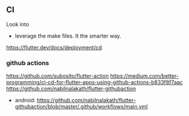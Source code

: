 ## CI


Look into

- leverage the make files. It the smarter way.


https://flutter.dev/docs/deployment/cd



### github actions

https://github.com/subosito/flutter-action
https://medium.com/better-programming/ci-cd-for-flutter-apps-using-github-actions-b833f8f7aac
https://github.com/nabilnalakath/flutter-githubaction

- android: https://github.com/nabilnalakath/flutter-githubaction/blob/master/.github/workflows/main.yml
